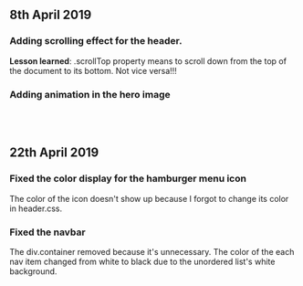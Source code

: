 ## 8th April 2019

### Adding scrolling effect for the header.

**Lesson learned**: .scrollTop property means to scroll down from the top of the document to its bottom. Not vice versa!!!

### Adding animation in the hero image
<br/>
<br/>


## 22th April 2019

### Fixed the color display for the hamburger menu icon
The color of the icon doesn't show up because I forgot to change its color in header.css.

### Fixed the navbar
The div.container removed because it's unnecessary. The color of the each nav item changed from white to black due to the unordered list's white background.